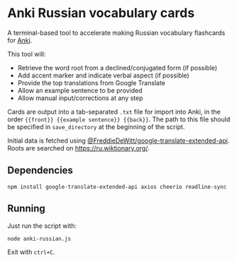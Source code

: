 # Anki Russian vocabulary cards
A terminal-based tool to accelerate making Russian vocabulary flashcards for [Anki](https://apps.ankiweb.net/).

This tool will:
* Retrieve the word root from a declined/conjugated form (if possible)
* Add accent marker and indicate verbal aspect (if possible)
* Provide the top translations from Google Translate
* Allow an example sentence to be provided
* Allow manual input/corrections at any step

Cards are output into a tab-separated `.txt` file for import into Anki, in the order `{{front}} {{example sentence}} {{back}}`. The path to this file should be specified in `save_directory` at the beginning of the script.

Initial data is fetched using [@FreddieDeWitt/google-translate-extended-api](https://github.com/FreddieDeWitt/google-translate-extended-api). Roots are searched on https://ru.wiktionary.org/.

## Dependencies
```
npm install google-translate-extended-api axios cheerio readline-sync
```

## Running
Just run the script with:
```
node anki-russian.js
```
Exit with `ctrl+C`.